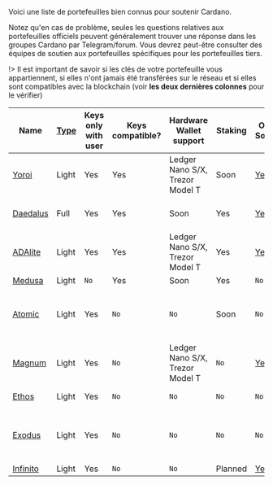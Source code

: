 
Voici une liste de portefeuilles bien connus pour soutenir Cardano.

Notez qu'en cas de problème, seules les questions relatives aux portefeuilles officiels peuvent généralement trouver une réponse dans les groupes Cardano par Telegram/forum. Vous devrez peut-être consulter des équipes de soutien aux portefeuilles spécifiques pour les portefeuilles tiers.

!> Il est important de savoir si les clés de votre portefeuille vous appartiennent, si elles n'ont jamais été transférées sur le réseau et si elles sont compatibles avec la blockchain (voir **les deux dernières colonnes** pour le vérifier)


|Name      |[Type][1]|Keys only with user|Keys compatible?|Hardware Wallet support        |Staking |Open Source|Creator |Platforms|
|----------|---------|-------------------|----------------|-------------------------------|--------|-----------|--------|---------|
|[Yoroi]   |Light    |Yes                |Yes             |Ledger Nano S/X, Trezor Model T|Soon    |[Yes](https://github.com/emurgo/yoroi-frontend)|[Emurgo](https://emurgo.io)|Chrome Extension, Android, IPhone|        
|[Daedalus]|Full     |Yes                |Yes             |Soon                           |Yes     |[Yes](https://github.com/input-output-hk/daedalus)|[IOG](https://iohk.io)|Windows, MacOS, Linux|
|[ADAlite] |Light    |Yes                |Yes             |Ledger Nano S/X, Trezor Model T|Yes     |[Yes](https://github.com/vacuumlabs/adalite)|[VacuumLabs](https://www.vacuumlabs.com/)|Web|
|[Medusa]  |Light    |`No`               |Yes             |Soon                           |Yes     |`No`|[Denis Kalinin](https://t.me/Fell_x27)|Web|
|[Atomic]  |Light    |Yes                |`No`            |`No`                           |Soon    |`No`|[Atomic]|Windows, MacOS, Linux, Android, IPhone|
|[Magnum]  |Light    |Yes                |`No`            |Ledger Nano S/X, Trezor Model T|`No`    |[Yes](https://github.com/magnumwallet)|[Magnum]|Web|
|[Ethos]   |Light    |Yes                |`No`            |`No`                           |`No`    |`No`|[Ethos]|Android, IPhone|
|[Exodus]  |Light    |Yes                |`No`            |`No`                           |`No`    |`No`|[Exodus]|Windows, MacOS, Linux, Android, IPhone|
|[Infinito]|Light    |Yes                |`No`            |`No`                           |Planned |[Yes](https://github.com/infinityblockchainlabs)|[Infinito]|No|Android, Iphone|


[1]: Wallets/types.md#software-wallets
[Daedalus]: https://daedaluswallet.io
[Yoroi]: https://yoroi-wallet.com
[ADAlite]: https://www.adalite.io
[Medusa]: https://adawallet.io/
[Atomic]: https://atomicwallet.io/
[Magnum]: https://magnumwallet.co/
[Ethos]: https://www.ethos.io/universal-wallet/
[Exodus]: https://www.exodus.io/
[Infinito]: https://www.infinitowallet.io
